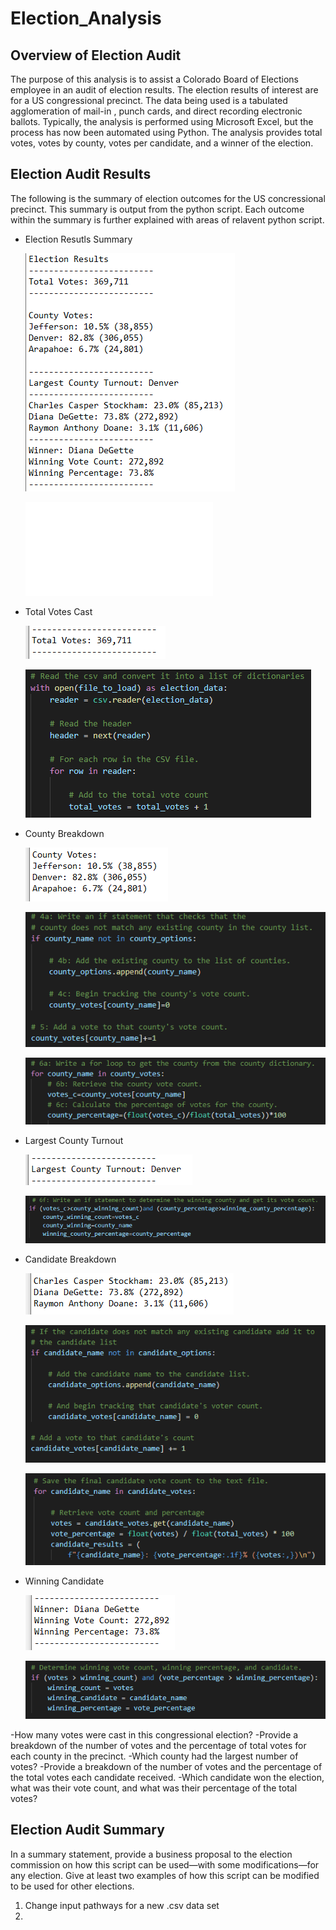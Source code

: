# Election_Analysis

## Overview of Election Audit

The purpose of this analysis is to assist a Colorado Board of Elections employee in an audit of election results. The election results of interest are for a US congressional precinct. The data being used is a tabulated agglomeration of mail-in , punch cards, and direct recording electronic ballots. Typically, the analysis is performed using Microsoft Excel, but the process has now been automated using Python. The analysis provides total votes, votes by county, votes per candidate, and a winner of the election.

## Election Audit Results

The following is the summary of election outcomes for the US concressional precinct. This summary is output from the python script. Each outcome within the summary is further explained with areas of relavent python script.

* Election Resutls Summary

  ![Election_Results](/Analysis/election_results.png)

  ![Complete_Python_Script](/PyPoll_Challenge.py)

* Total Votes Cast

  ![Total_Votes](/Analysis/total_votes.png)
  
  ![PYTotal_Votes](/Analysis/py_total_votes.png)
  
* County Breakdown  

  ![County_Breakdown](/Analysis/county_breakdown.png)
  
  ![PYCounty_Breakdown2](/Analysis/py_county_breakdown2.png)
  
  ![PYCounty_Breakdown1](/Analysis/py_county_breakdown.png)
  
* Largest County Turnout

  ![County_High_Votes](/Analysis/largest_county_vote.png)
  
  ![PYCounty_High_Votes](/Analysis/py_winning_county.png)
  
* Candidate Breakdown  

  ![Candidate_Breakdown](/Analysis/candidate_breakdown.png)
  
  ![PYCandidate_Breakdown2](/Analysis/py_candidate_breakdown2.png)
  
  ![PYCandidate_Breakdown1](/Analysis/py_candidate_breakdown.png)
  
* Winning Candidate  

  ![Winning_Candidate](/Analysis/winning_candidate.png)
  
  ![PYWinning_Candidate](/Analysis/py_winning_candidate.png)

-How many votes were cast in this congressional election?
-Provide a breakdown of the number of votes and the percentage of total votes for each county in the precinct.
-Which county had the largest number of votes?
-Provide a breakdown of the number of votes and the percentage of the total votes each candidate received.
-Which candidate won the election, what was their vote count, and what was their percentage of the total votes?

## Election Audit Summary

In a summary statement, provide a business proposal to the election commission on how this script can be used—with some modifications—for any election. Give at least two examples of how this script can be modified to be used for other elections.
1. Change input pathways for a new .csv data set
2. 
